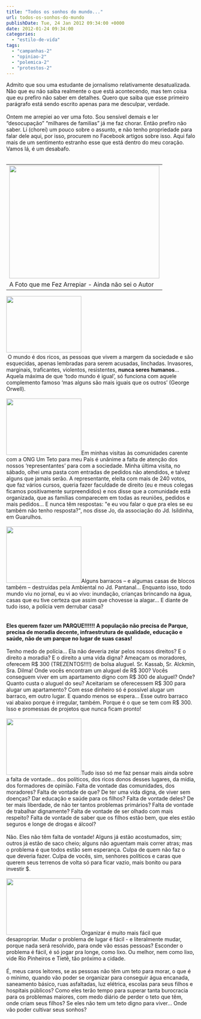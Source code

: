```yaml
---
title: "Todos os sonhos do mundo..."
url: todos-os-sonhos-do-mundo
publishDate: Tue, 24 Jan 2012 09:34:00 +0000
date: 2012-01-24 09:34:00
categories: 
  - "estilo-de-vida"
tags: 
  - "campanhas-2"
  - "opiniao-2"
  - "polemica-2"
  - "protestos-2"
---
```

<div><div><span>Admito que sou uma estudante de jornalismo relativamente desatualizada. Não que eu não saiba realmente o que está acontecendo, mas tem coisa que eu prefiro não saber em detalhes. Quero que saiba que esse primeiro parágrafo está sendo escrito apenas para me desculpar, verdade.</span></div></div><div><br></div><div><span>Ontem me arrepiei ao ver uma foto. Sou sensível demais e ler “desocupação” “milhares de familias” já me faz chorar. Então prefiro não saber. Li (chorei) um pouco sobre o assunto, e não tenho propriedade para falar dele aqui, por isso, procurem no Facebook artigos sobre isso. Aqui falo mais de um sentimento estranho esse que está dentro do meu coração. Vamos lá, é um desabafo.</span></div><div><span><br></span></div><table cellpadding="0" cellspacing="0"><tbody><tr><td><a href="http://3.bp.blogspot.com/-koVjikADkP0/Tx54HopEyFI/AAAAAAAACZo/cC135qGNJAo/s1600/tenhoemmimtodosossonhosdomundo.jpg" imageanchor="1"><span><img border="0" height="300" src="http://3.bp.blogspot.com/-koVjikADkP0/Tx54HopEyFI/AAAAAAAACZo/cC135qGNJAo/s400/tenhoemmimtodosossonhosdomundo.jpg" width="400"></span></a></td></tr><tr><td><span>A Foto que me Fez Arrepiar - Ainda não sei o Autor</span></td></tr></tbody></table><div><a href="http://4.bp.blogspot.com/-Rgix_poxAbU/Tx6pKwYV4AI/AAAAAAAACaA/L0l1yMKEKTw/s1600/2.jpg" imageanchor="1"><span><img border="0" height="150" src="http://4.bp.blogspot.com/-Rgix_poxAbU/Tx6pKwYV4AI/AAAAAAAACaA/L0l1yMKEKTw/s200/2.jpg" width="200"></span></a><a href="http://4.bp.blogspot.com/-Rgix_poxAbU/Tx6pKwYV4AI/AAAAAAAACaA/L0l1yMKEKTw/s1600/2.jpg" imageanchor="1"><span><br></span></a><span> O mundo é dos ricos, as pessoas que vivem a margem da sociedade e são esquecidas, apenas lembradas para serem acusadas, linchadas. Invasores, marginais, traficantes, violentos, resistentes, <b>nunca seres humanos</b>... Aquela máxima de que ‘todo mundo é igual’, só funciona com aquele complemento famoso  ‘mas alguns são mais iguais que os outros’ (George Orwell).</span></div><div><span><br></span></div><div><a href="http://3.bp.blogspot.com/-ENV9dgM22kk/Tx6pLT51PgI/AAAAAAAACaI/swFhaDAZtgE/s1600/3.jpg" imageanchor="1"><span><img border="0" height="150" src="http://3.bp.blogspot.com/-ENV9dgM22kk/Tx6pLT51PgI/AAAAAAAACaI/swFhaDAZtgE/s200/3.jpg" width="200"></span></a><span>Em minhas visitas às comunidades carente com a ONG Um Teto para meu País é unânime a falta de atenção dos nossos ‘representantes’ para com a sociedade. Minha última visita, no sábado, olhei uma pasta com entradas de pedidos não atendidos, e talvez alguns que jamais serão. A representante, eleita com mais de 240 votos, que faz vários cursos, queria fazer faculdade de direito (eu e meus colegas ficamos positivamente surpreendidos) e nos disse que a comunidade está organizada, que as famílias comparecem em todas as reuniões, pedidos e mais pedidos... E nunca têm respostas: "e eu vou falar o que pra eles se eu também não tenho resposta?", nos disse Jo, da associação do Jd. Isildinha, em Guarulhos.</span></div><div><span><br></span></div><div><a href="http://3.bp.blogspot.com/-A5L9ReG-Rfg/Tx6pMNwgxDI/AAAAAAAACaQ/XyRuVemd1LY/s1600/4.jpg" imageanchor="1"><span><img border="0" height="150" src="http://3.bp.blogspot.com/-A5L9ReG-Rfg/Tx6pMNwgxDI/AAAAAAAACaQ/XyRuVemd1LY/s200/4.jpg" width="200"></span></a><span>Alguns barracos – e algumas casas de blocos também – destruídas pela Ambiental no Jd. Pantanal... Enquanto isso, todo mundo viu no jornal, eu vi ao vivo: inundação, crianças brincando na água, casas que eu tive certeza que assim que chovesse ia alagar... E diante de tudo isso, a polícia vem derrubar casa?</span><br><span><br></span><br><b><span>Eles querem fazer um PARQUE!!!!!! A população não precisa de Parque, precisa de moradia decente, infraestrutura de qualidade, educação e saúde, não de um parque no lugar de suas casas!</span></b></div><div><span><br></span></div><div><span>Tenho medo de polícia... Ela não deveria zelar pelos nossos direitos? E o direito a moradia? E o direito a uma vida digna? Ameaçam os moradores, oferecem R$ 300 (TREZENTOS!!!!) de bolsa aluguel. Sr. Kassab, Sr. Alckmin, Sra. Dilma! Onde vocês encontram um aluguel de R$ 300? Vocês conseguem viver em um apartamento digno com R$ 300 de aluguel? Onde? Quanto custa o aluguel do seu? Aceitariam se oferecessem R$ 300 para alugar um apartamento? Com esse dinheiro só é possível alugar um barraco, em outro lugar. E quando menos se espera... Esse outro barraco vai abaixo porque é irregular, também. Porque é o que se tem com R$ 300. Isso e promessas de projetos que nunca ficam pronto!</span></div><div><span><br></span></div><div><a href="http://3.bp.blogspot.com/-miaDqAVIZ0U/Tx6pKdFez5I/AAAAAAAACZ4/dWSQRgd-RZM/s1600/1.jpg" imageanchor="1"><span><img border="0" height="150" src="http://3.bp.blogspot.com/-miaDqAVIZ0U/Tx6pKdFez5I/AAAAAAAACZ4/dWSQRgd-RZM/s200/1.jpg" width="200"></span></a><span>Tudo isso só me faz pensar mais ainda sobre a falta de vontade... dos políticos, dos ricos donos desses lugares, da mídia, dos formadores de opinião. Falta de vontade das comunidades, dos moradores? Falta de vontade de que? De ter uma vida digna, de viver sem doenças? Dar educação e saúde para os filhos? Falta de vontade deles? De ter mais liberdade, de não ter tantos problemas primários? Falta de vontade de trabalhar dignamente? Falta de vontade de ser olhado com mais respeito? Falta de vontade de saber que os filhos estão bem, que eles estão seguros e longe de drogas e álcool?</span></div><div><span><br></span></div><div><span>Não. Eles não têm falta de vontade! Alguns já estão acostumados, sim; outros já estão de saco cheio; alguns não aguentam mais correr atras; mas o problema é que todos estão sem esperança. Culpa de quem não faz o que deveria fazer. Culpa de vocês, sim, senhores políticos e caras que querem seus terrenos de volta só para ficar vazio, mais bonito ou para investir $.</span></div><div><span><br></span></div><div><a href="http://4.bp.blogspot.com/-NIAbwZ82Hdw/Tx6pJ-YqMCI/AAAAAAAACZw/8ICkn06LvYc/s1600/5.jpg" imageanchor="1"><span><img border="0" height="150" src="http://4.bp.blogspot.com/-NIAbwZ82Hdw/Tx6pJ-YqMCI/AAAAAAAACZw/8ICkn06LvYc/s200/5.jpg" width="200"></span></a><span>Organizar é muito mais fácil que desapropriar. Mudar o problema de lugar é fácil - e literalmente mudar, porque nada será resolvido, para onde vão essas pessoas? Esconder o problema é fácil,  é só jogar pra longe, como lixo. Ou melhor, nem como lixo, vide Rio Pinheiros e Tietê, tão próximo a cidade.</span></div><div><span><br></span></div><div><span>É, meus caros leitores, se as pessoas não têm um teto para morar, o que é o mínimo, quando vão poder se organizar para conseguir água encanada, saneamento básico, ruas asfaltadas, luz elétrica, escolas para seus filhos e hospitais públicos? Como eles terão tempo para superar tanta burocracia para os problemas maiores, com medo diário de perder o teto que têm, onde criam seus filhos? Se eles não tem um teto digno para viver... Onde vão poder cultivar seus sonhos?</span></div>
